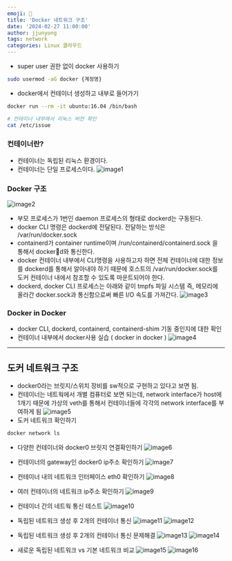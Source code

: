 ```yaml
---
emoji: 🧢
title: 'Docker 네트워크 구조'
date: '2024-02-27 11:00:00'
author: jjunyong
tags: network
categories: Linux 클라우드
---
```


- super user 권한 없이 docker 사용하기

```bash
sudo usermod -aG docker {계정명}
```

- docker에서 컨테이너 생성하고 내부로 들어가기

```bash
docker run --rm -it ubuntu:16.04 /bin/bash

# 컨테이너 내부에서 리눅스 버전 확인
cat /etc/issue
```

### 컨테이너란?

- 컨테이너는 독립된 리눅스 환경이다.
- 컨테이너는 단일 프로세스이다.
  ![image1](./image1.png)

### Docker 구조

![image2](./image2.png)

- 부모 프로세스가 1번인 daemon 프로세스의 형태로 dockerd는 구동된다.
- docker CLI 명령은 dockerd에 전달된다. 전달하는 방식은 /var/run/docker.sock
- containerd가 container runtime이며 /run/containerd/containerd.sock 을 통해서 dockerd와 통신한다.
- docker 컨테이너 내부에서 CLI명령을 사용하고자 하면 전체 컨테이너에 대한 정보를 dockerd를 통해서 알아내야 하기 때문에 호스트의 /var/run/docker.sock를 도커 컨테이너 내에서 참조할 수 있도록 마운트되어야 한다.
- dockerd, docker CLI 프로세스는 아래와 같이 tmpfs 파일 시스템 즉, 메모리에 올라간 docker.sock과 통신함으로써 빠른 I/O 속도를 가져간다.
  ![image3](./image3.png)

### Docker in Docker

- docker CLI, dockerd, containerd, containerd-shim 기동 중인지에 대한 확인
- 컨테이너 내부에서 docker사용 실습 ( docker in docker )
  ![image4](./image4.png)

---

## 도커 네트워크 구조

- docker0라는 브릿지/스위치 장비를 sw적으로 구현하고 있다고 보면 됨.
- 컨테이너는 네트웍에서 개별 컴퓨터로 보면 되는데, network interface가 host에 1개기 때문에 가상의 veth를 통해서 컨테이너들에 각각의 network interface를 부여하게 됨
  ![image5](./image5.png)
- 도커 네트워크 확인하기

```bash
docker network ls
```

- 다양한 컨테이너와 docker0 브릿지 연결확인하기
  ![image6](./image6.png)

- 컨테이너의 gateway인 docker0 ip주소 확인하기
  ![image7](./image7.png)

- 컨테이너 내의 네트워크 인터페이스 eth0 확인하기
  ![image8](./image8.png)

- 여러 컨테이너의 네트워크 ip주소 확인하기
  ![image9](./image9.png)

- 컨테이너 간의 네트웍 통신 테스트
  ![image10](./image10.png)

- 독립된 네트워크 생성 후 2개의 컨테이너 통신
  ![image11](./image11.png)
  ![image12](./image12.png)

- 독립된 네트워크 생성 후 2개의 컨테이너 통신 문제해결
  ![image13](./image13.png)
  ![image14](./image14.png)

- 새로운 독립된 네트워크 vs 기본 네트워크 비교
  ![image15](./image15.png)
  ![image16](./image16.png)
